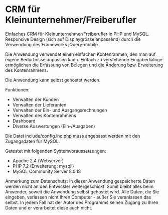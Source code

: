 # CRM für Kleinunternehmer/Freiberufler
Einfaches CRM für Kleinunternehmer/Freiberufler in PHP und MySQL. Responsive Design (sich auf Displaygrösse anpassend) durch die Verwendung des Frameworks jQuery-mobile. 

Die Anwendung verwendet einen einfachen Kontenrahmen, den man auf eigene Bedürfnisse anpassen kann. Einfach zu verstehende Eingabedialoge ermöglichen die Erfassung von Belegen und die Änderung bzw. Erweiterung des Kontenrahmens.

Die Anwendung kann selbst gehostet werden.

Funktionen:
- Verwalten der Kunden
- Verwalten der Lieferanten
- Verwalten der Ein- und Ausgangsrechnungen
- Verwalten des Kontenrahmens
- Dashboard
- Diverse Auswertungen (Ein-/Ausgaben)

Die Datei include/config.inc.php muss angepasst werden mit den Zugangsdaten für MySQL.

Getestet mit folgenden Systemvoraussetzungen:
- Apache 2.4 (Webserver)
- PHP 7.2 (Erweiterung: mysqli)
- MySQL Community Server 8.0.18 

Anmerkung zum Datenschutz:
In dieser Anwendung gespeicherte Daten werden nicht an den Entwickler weitergeschickt. 
Somit bleibt alles beim Anwender, soweit die Anwendung selbst gehostet wird. Alle Daten, die Sie eingeben, verlassen nicht Ihren Computer - außer Sie veranlassen das selbst. In jedem Fall hat der Autor des Programms keinen Zugang zu Ihren Daten und er verarbeitet diese auch nicht.
